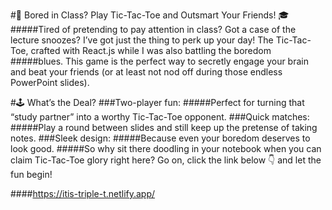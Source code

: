 #🥳 Bored in Class? Play Tic-Tac-Toe and Outsmart Your Friends! 🎓
#####Tired of pretending to pay attention in class? Got a case of the lecture snoozes? I’ve got just the thing to perk up your day! The Tic-Tac-Toe, crafted with React.js while I was also battling the boredom #####blues. This game is the perfect way to secretly engage your brain and beat your friends (or at least not nod off during those endless PowerPoint slides).

#🕹️ What’s the Deal?
###Two-player fun:
#####Perfect for turning that “study partner” into a worthy Tic-Tac-Toe opponent.
###Quick matches:
#####Play a round between slides and still keep up the pretense of taking notes.
###Sleek design: 
#####Because even your boredom deserves to look good.
#####So why sit there doodling in your notebook when you can claim Tic-Tac-Toe glory right here? Go on, click the link below 👇 and let the fun begin!

####https://itis-triple-t.netlify.app/
